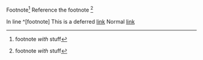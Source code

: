 Footnote[^id] Reference the footnote [^id]

In line ^[footnote]
This is a deferred [link][1]
Normal [link](https://miek.nl "Miek site")

[1]: https://www.miek.nl "Miek's website"
[^id]: footnote *with* stuff
